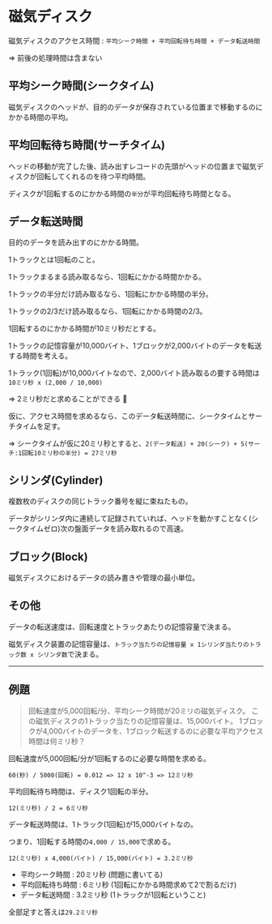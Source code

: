 # 磁気ディスク

磁気ディスクのアクセス時間 : `平均シーク時間 + 平均回転待ち時間 + データ転送時間`

=> 前後の処理時間は含まない

## 平均シーク時間(シークタイム)

磁気ディスクのヘッドが、目的のデータが保存されている位置まで移動するのにかかる時間の平均。

## 平均回転待ち時間(サーチタイム)

ヘッドの移動が完了した後、読み出すレコードの先頭がヘッドの位置まで磁気ディスクが回転してくれるのを待つ平均時間。

ディスクが1回転するのにかかる時間の`半分`が平均回転待ち時間となる。

## データ転送時間

目的のデータを読み出すのにかかる時間。

1トラックとは1回転のこと。

1トラックまるまる読み取るなら、1回転にかかる時間かかる。

1トラックの半分だけ読み取るなら、1回転にかかる時間の半分。

1トラックの2/3だけ読み取るなら、1回転にかかる時間の2/3。

1回転するのにかかる時間が10ミリ秒だとする。

1トラックの記憶容量が10,000バイト、1ブロックが2,000バイトのデータを転送する時間を考える。

1トラック(1回転)が10,000バイトなので、2,000バイト読み取るの要する時間は`10ミリ秒 x (2,000 / 10,000)`

=> 2ミリ秒だと求めることができる :dog:

仮に、アクセス時間を求めるなら、このデータ転送時間に、シークタイムとサーチタイムを足す。

=> シークタイムが仮に20ミリ秒とすると、`2(データ転送) + 20(シーク) + 5(サーチ:1回転10ミリ秒の半分) = 27ミリ秒`

## シリンダ(Cylinder)

複数枚のディスクの同じトラック番号を縦に束ねたもの。

データがシリンダ内に連続して記録されていれば、ヘッドを動かすことなく(シークタイムゼロ)次の盤面データを読み取れるので高速。

## ブロック(Block)

磁気ディスクにおけるデータの読み書きや管理の最小単位。

## その他

データの転送速度は、回転速度とトラックあたりの記憶容量で決まる。

磁気ディスク装置の記憶容量は、`トラック当たりの記憶容量 x 1シリンダ当たりのトラック数 x シリンダ数`で決まる。

---

## 例題

> 回転速度が5,000回転/分、平均シーク時間が20ミリの磁気ディスク。
> この磁気ディスクの1トラック当たりの記憶容量は、15,000バイト。
> 1ブロックが4,000バイトのデータを、1ブロック転送するのに必要な平均アクセス時間は何ミリ秒？

回転速度が5,000回転/分が1回転するのに必要な時間を求める。

`60(秒) / 5000(回転) = 0.012 => 12 x 10^-3 => 12ミリ秒` 

平均回転待ち時間は、ディスク1回転の半分。

`12(ミリ秒) / 2 = 6ミリ秒`

データ転送時間は、1トラック(1回転)が15,000バイトなの。

つまり、1回転する時間の`4,000 / 15,000`で求める。

`12(ミリ秒) x 4,000(バイト) / 15,000(バイト) = 3.2ミリ秒`

- 平均シーク時間 : 20ミリ秒 (問題に書いてる)
- 平均回転待ち時間 : 6ミリ秒 (1回転にかかる時間求めて2で割るだけ)
- データ転送時間 : 3.2ミリ秒 (1トラックが1回転ということ)

全部足すと答えは`29.2ミリ秒`

